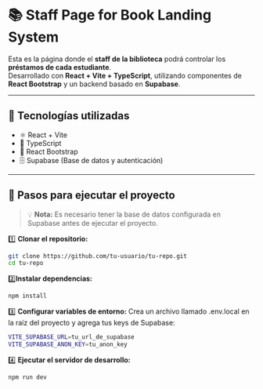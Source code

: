 # 📚 Staff Page for Book Landing System

Esta es la página donde el **staff de la biblioteca** podrá controlar los **préstamos de cada estudiante**.  
Desarrollado con **React + Vite + TypeScript**, utilizando componentes de **React Bootstrap** y un backend basado en **Supabase**.

---

## 🚀 Tecnologías utilizadas
- ⚛️ React + Vite  
- 💙 TypeScript  
- 🎨 React Bootstrap  
- 🗄️ Supabase (Base de datos y autenticación)

---

## 🧭 Pasos para ejecutar el proyecto

> 💡 **Nota:** Es necesario tener la base de datos configurada en Supabase antes de ejecutar el proyecto.

1️⃣ **Clonar el repositorio:**
```bash
git clone https://github.com/tu-usuario/tu-repo.git
cd tu-repo
````
2️⃣**Instalar dependencias:**
```bash
npm install
````
3️⃣ **Configurar variables de entorno:**
Crea un archivo llamado .env.local en la raíz del proyecto y agrega tus keys de Supabase:
```bash
VITE_SUPABASE_URL=tu_url_de_supabase
VITE_SUPABASE_ANON_KEY=tu_anon_key
````
4️⃣ **Ejecutar el servidor de desarrollo:**
```bash
npm run dev
````

